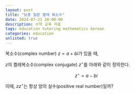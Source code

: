 ```yaml
---
layout: post
title: "보충 질문 켤레 복소수"
date: 2024-07-21 10:00:00
description: 수학 교육 자료
tags: education tutoring mathematics korean
categories: education
unlisted: true
---
```



복소수(complex number) $z=a+bi$가 있을 때,

$z$의 켤레복소수(complex conjugate) $z^\star$를 아래와 같이 정의한다.

$$
z^\star=a-bi
$$

이때, $zz^\star$는 항상 양의 실수(positive real number)일까?
